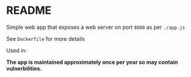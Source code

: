# README

Simple web app that exposes a web server on port `8080` as per `./app.js`

See `Dockerfile` for more details

Used in:

**The app is maintained approximately once per year so may contain vulnerbilities.**

